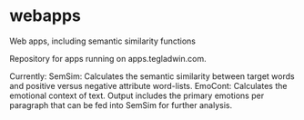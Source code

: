 # webapps
Web apps, including semantic similarity functions

Repository for apps running on apps.tegladwin.com.

Currently:
  SemSim: Calculates the semantic similarity between target words and positive versus negative attribute word-lists.
  EmoCont: Calculates the emotional context of text. Output includes the primary emotions per paragraph that can be fed into SemSim for further analysis.
